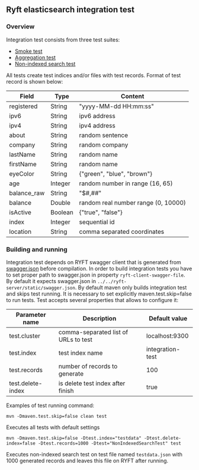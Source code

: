 ## Ryft elasticsearch integration test
### Overview
Integration test consists from three test suites: 
 * [Smoke test](src/test/java/com/ryft/elasticsearch/integration/test/SmokeTest.java)
 * [Aggregation test](src/test/java/com/ryft/elasticsearch/integration/test/AggregationTest.java)
 * [Non-indexed search test](src/test/java/com/ryft/elasticsearch/integration/test/NonIndexedSearchTest.java)

All tests create test indices and/or files with test records. Format of test record is shown below:

|    Field    |   Type  |               Content               |
|-------------|---------|-------------------------------------|
| registered  | String  | "yyyy-MM-dd HH:mm:ss"               |
| ipv6        | String  | ipv6 address                        |
| ipv4        | String  | ipv4 address                        |
| about       | String  | random sentence                     |
| company     | String  | random company                      |
| lastName    | String  | random name                         |
| firstName   | String  | random name                         |
| eyeColor    | String  | {"green", "blue", "brown"}          |
| age         | Integer | random number in range (16, 65)     |
| balance_raw | String  | "$#,##"                             |
| balance     | Double  | random real number range (0, 10000) |
| isActive    | Boolean | {"true", "false"}                   |
| index       | Integer | sequential id                       |
| location    | String  | comma separated coordinates         |

### Building and running
Integration test depends on RYFT swagger client that is generated from [swagger.json](https://github.com/getryft/ryft-server/blob/development/static/swagger.json) before compilation. In order to build integration tests you have to set proper path to swagger.json in property `ryft-client-swagger-file`. By default it expects swagger.json in `../../ryft-server/static/swagger.json`.
By default maven only builds integration test and skips test running. It is necessary to set explicitly maven.test.skip=false to run tests. Test accepts several properties that allows to configure it:

| Parameter name    | Description                          | Default value    |
|-------------------|--------------------------------------|------------------|
| test.cluster      | comma-separated list of URLs to test | localhost:9300   |
| test.index        | test index name                      | integration-test |
| test.records      | number of records to generate        | 100              |
| test.delete-index | is delete test index after finish    | true             |

Examples of test running command:

`mvn -Dmaven.test.skip=false clean test`

Executes all tests with default settings

`mvn -Dmaven.test.skip=false -Dtest.index="testdata" -Dtest.delete-index=false -Dtest.records=1000 -Dtest="NonIndexedSearchTest" test`

Executes non-indexed search test on test file named `testdata.json` with 1000 generated records and leaves this file on RYFT after running.